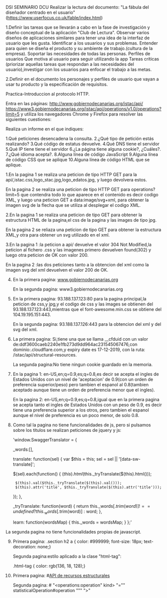 DSI SEMINARIO DCU
Realizar la lectura del documento: "La fábula del diseñador centrado en el usuario" (https://www.userfocus.co.uk/fable/index.html)
 
1.Definir las tareas que se llevarán a cabo en la fase de investigación y diseño conceptual de la aplicación "Club de Lectura".
	Observar varios diseños de aplicaciones similares para tener una idea de la interfaz de usuario que les gusta.
	Identificar a los usuarios y sus problemas. Entender para quien se diseña el producto y su ambiente de trabajo.(cultura de la empresa).
	Soportar las necesidades de todas las personas.
	Perfiles de usuarios
	Que motiva al usuario para seguir utilizando la app
	Tareas críticas (priorizar aquellas tareas que respondan a las necesidades del usuario),investigar con los usuarios para enfocar el trabajo a las metas.
	
2.Definir en el documento los personajes y perfiles de usuario que vayan a usar tu producto y la especificación de requisitos.
	

Practica-Introduccion al protocolo HTTP.

Entra en las páginas: http://www.gobiernodecanarias.org/istac/api/ https://www3.gobiernodecanarias.org/istac/api/operations/v1.0/operations?limit=5 y utiliza los navegadores Chrome y Firefox para resolver las siguientes cuestiones:

Realiza un informe en el que indiques:

1.Qué peticiones desencadena la consulta.
2.¿Qué tipo de petición estás realizando?
3.Qué código de estatus devuelve.
4.Qué DNS tiene el servidor
5.Qué IP tiene tiene el servidor
6.¿La página tiene alguna cookie?, ¿Cuáles?.
7.¿Qué idioma acepta?.
8.Alguna línea de código JavaScript
9.Alguna línea de código CSS que se aplique
10.Alguna línea de código HTML que se aplique.

1.En la pagina 1 se realiza una peticion de tipo HTTP GET para la api/,istac.css,logo_stac.jpg,logo_edatos.jpg, y luego devolvera estos.

  En la pagina 2 se realiza una peticion de tipo HTTP GET para operations?limit=5 que contendra todo lo que aparece en el contenido es decir codigo XML, y luego una peticion GET a data:image/svg+xml, para obtener la imagen svg de la flecha que se utiliza al desplegar el codigo XML.

2.En la pagina 1 se realiza una peticion de tipo GET para obtener la estructura HTML de la pagina,el css de la pagina y las images de tipo jpg.

  En la pagina 2 se reliaza una peticion de tipo GET para obtener la estructura XML,y otra para obtener un svg utilizado en el xml.

3.En la pagina 1 :la peticion a api/ devuelve el valor 304 Not Modified,la peticion al fichero .css y las imagenes primero devuelven found(302) y luego otra peticion de OK con valor 200.

  En la pagina 2 :las dos peticiones tanto a la obtencion del xml como la imagen svg del xml devuelven el valor 200 de OK.

4. En la primera pagina: www.gobiernodecanarias.org

   En la segunda pagina: www3.gobiernodecanarias.org

5. En la primera pagina: 93.188.137.123:80 para la pagina principal,la peticion de css,y jpg,y el codigo de css y las images se obtienen del 93.188.137.123:443,mientras que el font-awesome.min.css se obtiene del 104.19.195.151:443.

   En la segunda pagina: 93.188.137.126:443 para la obtencion del xml y del svg del xml.
  
6. La primera pagina: Si,tiene una que se llama __cfduid con un valor de:ddf3600caeb2240e1fb273d9dd964ac231545067476,con dominio:.cloudflare.com,y expiry date es 17-12-2019, con la ruta: /istac/api/structural-resources.

   La segunda pagina:No tiene ningun cookie guardado en la memoria.

7. En la pagina 1: en-US,en;q=0.9,es;q=0.8,es decir se acepta el ingles de Estados Unidos con un nivel de 'aceptacion' de 0.9(con un orden de preferencia superior/peso) pero tambien el espanol al 0.8(tambien aceptado aunque tiene un orden de preferencia menor que el ingles).

   En la pagina 2: en-US,en;q=0.9,es;q=0.8,igual que en la primera pagina se acepta tanto el ingles de Estados Unidos con un peso de 0.9, es decir tiene una preferencia superior a los otros, pero tambien el espanol aunque el nivel de preferencia es un poco menor, de solo 0.8.

8. Como tal la pagina no tiene funcionalidades de js, pero si pulsamos sobre los titulos se realizan peticiones de jquery y js:
  
   'window.SwaggerTranslator = {

    _words:[],

    translate: function(sel) {
      var $this = this;
      sel = sel || '[data-sw-translate]';

      $(sel).each(function() {
        $(this).html($this._tryTranslate($(this).html()));

        $(this).val($this._tryTranslate($(this).val()));
        $(this).attr('title', $this._tryTranslate($(this).attr('title')));
      });
    },

    _tryTranslate: function(word) {
      return this._words[$.trim(word)] !== undefined ? this._words[$.trim(word)] : word;
    },

    learn: function(wordsMap) {
      this._words = wordsMap;
    }
  };'

  La segunda pagina no tiene funcionalidades propias de javascript.

9.  Primera pagina:
    .section h2 a {
       color: #999999;
       font-size: 18px;
       text-decoration: none;}
  
    Segunda pagina:estilo aplicado a la clase "html-tag":

    .html-tag {
      color: rgb(136, 18, 128);}

10. Primera pagina: #<a href="http://www.gobiernodecanarias.org/istac/api/structural-resources/v1.0/#/" alt="API de recursos estructurales">API de recursos estructurales</a>

    Segunda pagina: #<span class="html-tag">
                    "<operations:operation"
		   <span class="html-attribute">
			<span class="html-attribute-name">kind></span>
		          "=""
			  <span class="html-attribute-value">
			   statisticalOperation#operation</span>
			   """
			   </span>
			    ">"
			   </span>
